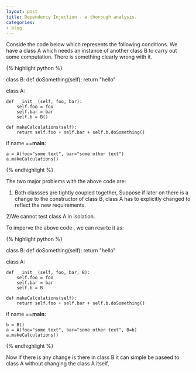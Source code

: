 ```yaml
---
layout: post
title: Dependency Injection - a thorough analysis.
categories:
- blog
---
```


Conside the  code below which represents the following conditions.
We have a class A which needs an instance of another class B to carry out some computation.
There is something clearly wrong with it.

{% highlight python %}

class B:
    def doSomething(self):
        return "hello"

class A:

    def __init__(self, foo, bar):
        self.foo = foo
        self.bar = bar
        self.b = B()

    def makeCalculations(self):
        return self.foo + self.bar + self.b.doSomething()


if name ==__main__:

    a = A(foo="some text", bar="some other text")
    a.makeCalculations()

{% endhighlight %}

The two major problems with the above code are:
1) Both classses are tightly coupled together, Suppose if later on there is a change to the constructor of class B, class A has to explicitly changed to reflect the new requirements.

2)We cannot test class A in isolation.

To imporve the above code , we can rewrte it as:

{% highlight python %}

class B:
    def doSomething(self):
        return "hello"

class A:

    def __init__(self, foo, bar, B):
        self.foo = foo
        self.bar = bar
        self.b = B

    def makeCalculations(self):
        return self.foo + self.bar + self.b.doSomething()


if name ==__main__:

    
    b = B()
    a = A(foo="some text", bar="some other text", B=b)
    a.makeCalculations()

{% endhighlight %}

Now if there is any change is there in class B it can simple be paseed to class A without changing the class A itself,










